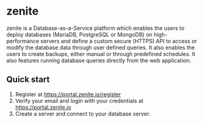 # zenite

zenite is a Database-as-a-Service platform which enables the users to deploy databases (MariaDB, PostgreSQL or MongoDB) on high-performance servers and define a custom secure (HTTPS) API to access or modify the database data through user defined queries. It also enables the users to create backups, either manual or through predefined schedules. It also features running database queries directly from the web application.

## Quick start

1. Register at https://portal.zenite.io/register
2. Verify your email and login with your credentials at https://portal.zenite.io
3. Create a server and connect to your database server.
